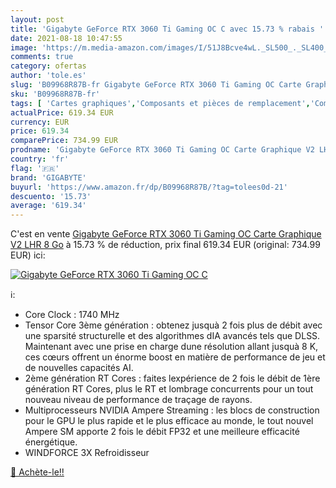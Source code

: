 ```yaml
---
layout: post
title: 'Gigabyte GeForce RTX 3060 Ti Gaming OC C avec 15.73 % rabais '
date: 2021-08-18 10:47:55
image: 'https://m.media-amazon.com/images/I/51J8Bcve4wL._SL500_._SL400_.jpg'
comments: true
category: ofertas
author: 'tole.es'
slug: 'B09968R87B-fr Gigabyte GeForce RTX 3060 Ti Gaming OC Carte Graphique V2...'
sku: 'B09968R87B-fr'
tags: [ 'Cartes graphiques','Composants et pièces de remplacement','Composants internes','Informatique','gigabyte', ]
actualPrice: 619.34 EUR
currency: EUR
price: 619.34
comparePrice: 734.99 EUR
prodname: 'Gigabyte GeForce RTX 3060 Ti Gaming OC Carte Graphique V2 LHR 8 Go'
country: 'fr'
flag: '🇫🇷'
brand: 'GIGABYTE'
buyurl: 'https://www.amazon.fr/dp/B09968R87B/?tag=tolees0d-21'
descuento: '15.73'
average: '619.34'
---
```


C'est en vente [Gigabyte GeForce RTX 3060 Ti Gaming OC Carte Graphique V2 LHR 8 Go](https://www.amazon.fr/dp/B09968R87B/?tag=tolees0d-21)  à  15.73 % de réduction, prix final  619.34 EUR (original: 734.99 EUR) ici:

[![Gigabyte GeForce RTX 3060 Ti Gaming OC C](https://m.media-amazon.com/images/I/51J8Bcve4wL._SL500_._SL400_.jpg)](https://www.amazon.fr/dp/B09968R87B/?tag=tolees0d-21)

ℹ️:

- Core Clock : 1740 MHz
- Tensor Core 3ème génération : obtenez jusquà 2 fois plus de débit avec une sparsité structurelle et des algorithmes dIA avancés tels que DLSS. Maintenant avec une prise en charge dune résolution allant jusquà 8 K, ces cœurs offrent un énorme boost en matière de performance de jeu et de nouvelles capacités AI.
- 2ème génération RT Cores : faites lexpérience de 2 fois le débit de 1ère génération RT Cores, plus le RT et lombrage concurrents pour un tout nouveau niveau de performance de traçage de rayons.
- Multiprocesseurs NVIDIA Ampere Streaming : les blocs de construction pour le GPU le plus rapide et le plus efficace au monde, le tout nouvel Ampere SM apporte 2 fois le débit FP32 et une meilleure efficacité énergétique.
- WINDFORCE 3X Refroidisseur

[🛒 Achète-le!!](https://www.amazon.fr/dp/B09968R87B/?tag=tolees0d-21)
